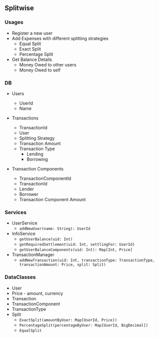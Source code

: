 ## Splitwise 

### Usages 
- Register a new user
- Add Expenses with different splitting strategies
    - Equal Split 
    - Exact Split
    - Percentage Split
- Get Balance Details 
    - Money Owed to other users 
    - Money Owed to self  
    
### DB 
- Users
    - UserId
    - Name
    
- Transactions 
    - TransactionId 
    - User 
    - Splitting Strategy 
    - Transaction Amount
    - Transaction Type 
        - Lending
        - Borrowing
    
- Transaction Components 
    - TransactionComponentId
    - TransactionId
    - Lender
    - Borrower
    - Transaction Component Amount
    
### Services 
- UserService 
    - `addNewUser(name: String): UserId`
- InfoService 
    - `getUserBalance(uid: Int)`
    - `getRequiredSettlement(uid: Int, settlingFor: UserId)`
    - `getUserBalanceComponents(uid: Int): Map[Int, Price]`
- TransactionManager 
    - `addNewTransaction(uid: Int, transactionType: TransactionType, transactionAmount: Price, split: Split)`
    
    
### DataClasses 
- User
- Price - amount, currency
- Transaction 
- TransactionComponent 
- TransactionType 
- Split
    - `ExactSplit(amountByUser: Map[UserId, Price])`
    - `PercentageSplit(percentageByUser: Map[UserId, BigDecimal])`
    - `EqualSplit`
    
    
    
    
    
    
    
    
    
    
    
    
    